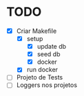 # TODO

- [x] Criar Makefile
    - [x] setup
        - [x] update db
        - [x] seed db
        - [x] docker
    - [x] run docker
- [ ] Projeto de Tests
- [ ] Loggers nos projetos
